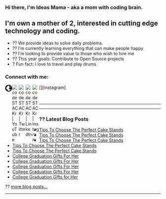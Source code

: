 ### Hi there, I'm Ideas Mama - aka a mom with coding brain.
## I'm own a mother of 2, interested in cutting edge technology and coding.

- ?? We provide ideas to solve daily problems.
- ?? I’m currently learning everything that can make people happy
- ?? I’m looking to provide value to those who wish to hire me
- ?? This year goals: Contribute to Open Source projects
- ? Fun fact: I love to travel and play drums


### Connect with me:

[<img align="left" alt="codeSTACKr.com" width="22px" src="https://raw.githubusercontent.com/iconic/open-iconic/master/svg/globe.svg" />][website]
[<img align="left" alt="codeSTACKr | YouTube" width="22px" src="https://cdn.jsdelivr.net/npm/simple-icons@v3/icons/youtube.svg" />][youtube]
[<img align="left" alt="codeSTACKr | Twitter" width="22px" src="https://cdn.jsdelivr.net/npm/simple-icons@v3/icons/twitter.svg" />][twitter]
[<img align="left" alt="codeSTACKr | LinkedIn" width="22px" src="https://cdn.jsdelivr.net/npm/simple-icons@v3/icons/linkedin.svg" />][linkedin]
[<img align="left" alt="codeSTACKr | Instagram" width="22px" src="https://cdn.jsdelivr.net/npm/simple-icons@v3/icons/instagram.svg" />][instagram]

<br />

---

---

### ?? Latest Blog Posts

<!-- BLOG-POST-LIST:START -->
- [Tips To Choose The Perfect Cake Stands](https://ideasmama.weebly.com/blog/tips-to-choose-the-perfect-cake-stands)
- [Tips To Choose The Perfect Cake Stands](https://ideasmamas.wordpress.com/2021/02/06/tips-to-choose-the-perfect-cake-stands/)
- [Tips To Choose The Perfect Cake Stands](https://ideasmamas.tumblr.com/post/642368735053824000)
- [Tips To Choose The Perfect Cake Stands](https://www.youtube.com/watch?v=EhGGemMMoOg)
- [Tips To Choose The Perfect Cake Stands](https://ideas-mama.blogspot.com/2021/02/tips-to-choose-perfect-cake-stands.html)
- [College Graduation Gifts For Her](https://ideasmamas.tumblr.com/post/637972260173529088)
- [College Graduation Gifts For Her](https://ideasmama.weebly.com/blog/college-graduation-gifts-for-her)
- [College Graduation Gifts For Her](https://ideasmamas.wordpress.com/2020/12/20/college-graduation-gifts-for-her/)
- [College Graduation Gifts For Her](https://ideas-mama.blogspot.com/2020/12/college-graduation-gifts-for-her.html)
- [College Graduation Gifts for Her](https://www.youtube.com/watch?v=U6B6hUlRfjg)
<!-- BLOG-POST-LIST:END -->

?? [more blog posts...](https://about.me/ideasmamas)

---


[website]: https://www.ideasmama.com/
[twitter]: https://twitter.com/ideas_mamas
[youtube]: https://www.youtube.com/channel/UCJsfXE6f1BHt-8D7qy46Bqw
[linkedin]:
[instagram]:


